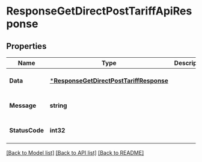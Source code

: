 # ResponseGetDirectPostTariffApiResponse

## Properties
Name | Type | Description | Notes
------------ | ------------- | ------------- | -------------
**Data** | [***ResponseGetDirectPostTariffResponse**](response.GetDirectPostTariffResponse.md) |  | [optional] [default to null]
**Message** | **string** |  | [optional] [default to null]
**StatusCode** | **int32** |  | [optional] [default to null]

[[Back to Model list]](../README.md#documentation-for-models) [[Back to API list]](../README.md#documentation-for-api-endpoints) [[Back to README]](../README.md)


